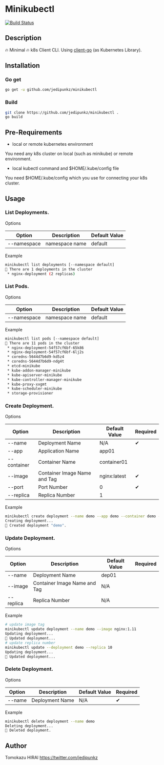 # Minikubectl

[![Build Status](https://travis-ci.org/jedipunkz/minikubectl.svg?branch=master)](https://travis-ci.org/jedipunkz/minikubectl)

## Description

🔥 Minimal 🔥 k8s Client CLI. Using [client-go](https://github.com/kubernetes/client-go) (as Kubernetes Library).

## Installation

### Go get

```bash
go get -u github.com/jedipunkz/minikubectl
```

### Build

```bash
git clone https://github.com/jedipunkz/minikubectl .
go build
```

## Pre-Requirements

* local or remote kubernetes environment

You need any k8s cluster on local (such as minikube) or remote environment.

* local kubectl command and $HOME/.kube/config file

You need $HOME/.kube/config which you use for connecting your k8s cluster.

## Usage

### List Deployments.

Options

| Option | Description | Default Value |
|--------|-------------|---------------|
| --namespace | namespace name | default |

Example

```bash
minikubectl list deployments [--namespace default]
🍺 There are 1 deployments in the cluster
 * nginx-deployment (2 replicas)
```

### List Pods.

Options

| Option | Description | Default Value |
|--------|-------------|---------------|
| --namespace | namespace name | default |

Example

```bash
minikubectl list pods [--namespace default]
🍉 There are 11 pods in the cluster
 * nginx-deployment-54f57cf6bf-65k86
 * nginx-deployment-54f57cf6bf-6lj2s
 * coredns-5644d7b6d9-kd5z4
 * coredns-5644d7b6d9-ndg4t
 * etcd-minikube
 * kube-addon-manager-minikube
 * kube-apiserver-minikube
 * kube-controller-manager-minikube
 * kube-proxy-xxgmt
 * kube-scheduler-minikube
 * storage-provisioner
```

### Create Deployment.

Options

| Option | Description | Default Value | Required |
|--------|-------------|---------------|----------|
| --name | Deployment Name | N/A | ✔ |
| --app | Application Name | app01 |  |
| --container | Container Name | container01 | |
| --image | Container Image Name and Tag | nginx:latest | ✔ |
| --port | Port Number | 0 | ✔ |
| --replica | Replica Number | 1 | |

Example

```bash
minikubectl create deployment --name demo --app demo --container demo --image nginx:1.12 --port 80 --replica 1
Creating deployment...
🍺 Created deployment "demo".
```

### Update Deployment.

Options

| Option | Description | Default Value | Required |
|--------|-------------|---------------|----------|
| --name | Deployment Name | dep01 | |
| --image| Container Image Name and Tag | N/A |
| --replica| Replica Number | N/A | |

Example

```bash
# update image tag
minikubectl update deployment --name demo --image nginx:1.11
Updating deployment...
🐙 Updated deployment...
# update replica number
minikubectl update --deployment demo --replica 10
Updating deployment...
🐙 Updated deployment...
```

### Delete Deployment.

Options

| Option | Description | Default Value | Required |
|--------|-------------|---------------|----------|
| --name | Deployment Name | N/A | ✔ |

Example

```bash
minikubectl delete deployment --name demo
Deleting deployment...
🍺 Deleted deployment.
```

## Author

Tomokazu HIRAI https://twitter.com/jedipunkz
